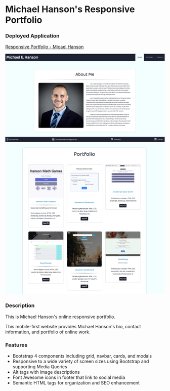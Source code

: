 # Michael Hanson's Responsive Portfolio 

### Deployed Application 

[Responsive Portfolio - Micael Hanson](https://mhans003.github.io/portfolio/index.html)

![Homepage Screenshot](./assets/images/screenshot.jpg)
![Portfolio Screenshot](./assets/images/screenshot2.jpg)

### Description

This is Michael Hanson's online responsive portfolio. 

This mobile-first website provides Michael Hanson's bio, contact information, and portfolio of online work. 

### Features

* Bootstrap 4 components including grid, navbar, cards, and modals 
* Responsive to a wide variety of screen sizes using Bootstrap and supporting Media Queries
* Alt tags with image descriptions 
* Font Awesome icons in footer that link to social media
* Semantic HTML tags for organization and SEO enhancement 

